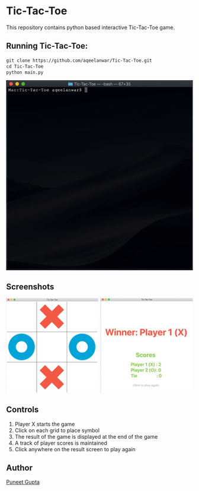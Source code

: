 # Tic-Tac-Toe

This repository contains python based interactive Tic-Tac-Toe game.

## Running Tic-Tac-Toe:

```
git clone https://github.com/aqeelanwar/Tic-Tac-Toe.git
cd Tic-Tac-Toe
python main.py
```

<p align="center">
<img src="/images/preview.gif">
</p>

## Screenshots
<p align="center">
<img width=1000 src="/images/screenshot.png">

</p>

## Controls
1. Player X starts the game
2. Click on each grid to place symbol
3. The result of the game is displayed at the end of the game
4. A track of player scores is maintained
5. Click anywhere on the result screen to play again



## Author
[Puneet Gupta](https://github.com/puneetGupts)

